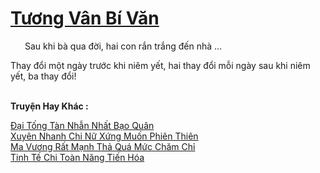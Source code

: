 <a href="https://truyentiki.com/tuong-van-bi-van.33817/" title="Tương Vân Bí Văn"><h1>Tương Vân Bí Văn</h1></a><div style="display:table"><img align="right" style="float: left; padding: 10px;" src="https://truyentiki.com/images/story/200x260/33817.jpg" alt="">Sau khi bà qua đời, hai con rắn trắng đến nhà ... <p></p> Thay đổi một ngày trước khi niêm yết, hai thay đổi mỗi ngày sau khi niêm yết, ba thay đổi!</div><p><br><b>Truyện Hay Khác :</b></p><a href="https://truyentiki.com/dai-tong-tan-nhan-nhat-bao-quan.33816/" alt="Đại Tống Tàn Nhẫn Nhất Bạo Quân">Đại Tống Tàn Nhẫn Nhất Bạo Quân</a><br/><a href="https://github.com/nownovels/top500/tree/master/truyenhay/33818/" alt="Xuyên Nhanh Chi Nữ Xứng Muốn Phiên Thiên">Xuyên Nhanh Chi Nữ Xứng Muốn Phiên Thiên</a><br/><a href="https://github.com/nownovels/top500/tree/master/truyenhay/33864/" alt="Ma Vương Rất Mạnh Thả Quá Mức Chăm Chỉ">Ma Vương Rất Mạnh Thả Quá Mức Chăm Chỉ</a><br/><a href="https://github.com/nownovels/top500/tree/master/truyenhay/33829/" alt="Tinh Tế Chi Toàn Năng Tiến Hóa">Tinh Tế Chi Toàn Năng Tiến Hóa</a><br/>